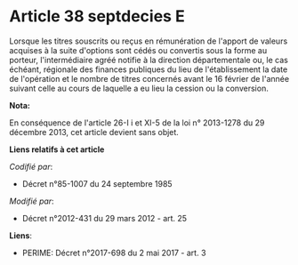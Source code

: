 # Article 38 septdecies E

Lorsque les titres souscrits ou reçus en rémunération de l'apport de valeurs acquises à la suite d'options sont cédés ou
convertis sous la forme au porteur, l'intermédiaire agréé notifie à la   direction départementale ou, le cas échéant,
régionale des finances publiques du lieu de l'établissement la date de l'opération et le nombre de titres concernés avant le
16 février de l'année suivant celle au cours de laquelle a eu lieu la cession ou la conversion.

**Nota:**

En conséquence de l'article 26-I i et XI-5 de la loi n° 2013-1278 du 29 décembre 2013, cet article devient sans objet.

**Liens relatifs à cet article**

_Codifié par_:

  - Décret n°85-1007 du 24 septembre 1985

_Modifié par_:

  - Décret n°2012-431  du 29 mars 2012 - art. 25

**Liens**:

  - PERIME: Décret n°2017-698 du 2 mai 2017 - art. 3
